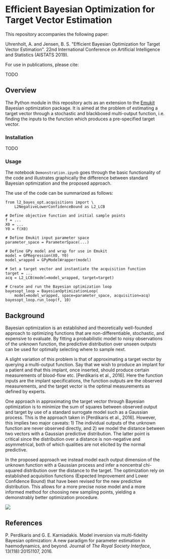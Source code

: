# Efficient Bayesian Optimization for Target Vector Estimation

This repository accompanies the following paper:

Uhrenholt, A. and Jensen, B. S. "Efficient Bayesian Optimization for Target Vector Estimation". 22nd International Conference on Artificial Intelligence and Statistics (AISTATS 2019).

For use in publications, please cite:

TODO

## Overview

The Python module in this repository acts as an extension to the [Emukit](https://github.com/amzn/emukit) Bayesian optimization package. It is aimed at the problem of estimating a target vector through a stochastic and blackboxed multi-output function, i.e. finding the inputs to the function which produces a pre-specified target vector.

### Installation

TODO

### Usage

The notebook `Demonstration.ipynb` goes through the basic functionality of the code and illustrates graphically the difference between standard Bayesian optimization and the proposed approach.

The use of the code can be summarized as follows:
```
from l2_bayes_opt.acquisitions import \
    L2NegativeLowerConfidenceBound as L2_LCB

# Define objective function and initial sample points
f = ...
X0 = ...
Y0 = f(X0)

# Define Emukit input parameter space
parameter_space = ParameterSpace(...)

# Define GPy model and wrap for use in Emukit
model = GPRegression(X0, Y0)
model_wrapped = GPyModelWrapper(model)

# Set a target vector and instantiate the acquisition function
target = ...
acq = L2_LCB(model=model_wrapped, target=target)

# Create and run the Bayesian optimization loop
bayesopt_loop = BayesianOptimizationLoop(
    model=model_wrapped, space=parameter_space, acquisition=acq)
bayesopt_loop.run_loop(f, 10)
```

## Background

Bayesian optimization is an established and theoretically well-founded approach to optimizing functions that are non-differentiable, stochastic, and expensive to evaluate. By fitting a probabilistic model to noisy observations of the unknown function, the predictive distribution over unseen outputs can be used for optimally selecting where to sample next.

A slight variation of this problem is that of approximating a target vector by querying a multi-output function. Say that we wish to produce an implant for a patient and that this implant, once inserted, should produce certain measurements of blood-flow etc. [Perdikaris et al., 2016]. Here the function inputs are the implant specifications, the function outputs are the observed measurements, and the target vector is the optimal measurements as defined by experts.

One approach in approximating the target vector through Bayesian optimization is to minimize the sum of squares between observed output and target by use of a standard surrogate model such as a Gaussian process. This is the approach taken in [Perdikaris et al., 2016]. However, this implies two major caveats: 1) The individual outputs of the unknown function are never observed directly, and 2) we model the distance between two vectors with a Gaussian predictive distribution. The latter point is critical since the distribution over a distance is non-negative and asymmetrical, both of which qualities are not elicited by the normal predictive.

In the proposed approach we instead model each output dimension of the unknown function with a Gaussian process and infer a noncentral chi-squared distribution over the distance to the target. The optimization rely on established acquisition functions (Expected Improvement and Lower Confidence Bound) that have been revised for the new predictive distribution. This allows for a more precise noise model and a more informed method for choosing new sampling points, yielding a demonstrably better optimization procedure.

![](https://raw.githubusercontent.com/akuhren/target_vector_estimation/master/imgs/opt_example.gif)

## References

P. Perdikaris and G. E. Karniadakis.  Model inversion via multi-fidelity Bayesian optimization: A new paradigm for parameter estimation in haemodynamics, and beyond. Journal of *The Royal Society Interface*, 13(118):20151107, 2016.
